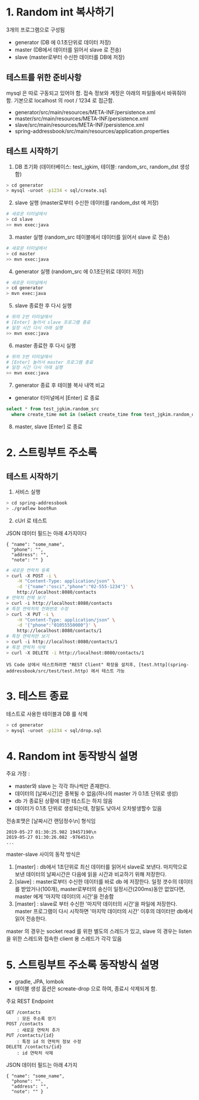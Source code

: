 # 1. Random int 복사하기

3개의 프로그램으로 구성됨

- generator (DB 에 0.1초단위로 데이터 저장)
- master (DB에서 데이터를 읽어서 slave 로 전송)
- slave (master로부터 수신한 데이터를 DB에 저장)

## 테스트를 위한 준비사항

mysql 은 따로 구동되고 있어야 함.
접속 정보와 계정은 아래의 파일들에서 바꿔줘야 함.
기본으로 localhost 의 root / 1234 로 접근함.

- generator/src/main/resources/META-INF/persistence.xml
- master/src/main/resources/META-INF/persistence.xml
- slave/src/main/resources/META-INF/persistence.xml
- spring-addressbook/src/main/resources/application.properties

## 테스트 시작하기

1. DB 초기화 (데이터베이스: test_jgkim, 테이블: random_src, random_dst 생성함)

```sh
> cd generator
> mysql -uroot -p1234 < sql/create.sql
```

2. slave 실행 (master로부터 수신한 데이터를 random_dst 에 저장)

```sh
# 새로운 터미널에서
> cd slave
>> mvn exec:java
```

3. master 실행 (random_src 테이블에서 데이터를 읽어서 slave 로 전송)

```sh
# 새로운 터미널에서
> cd master
>> mvn exec:java
```

4. generator 실행 (random_src 에 0.1초단위로 데이터 저장)

```sh
# 새로운 터미널에서
> cd generator
> mvn exec:java
```

5. slave 종료한 후 다시 실행

```sh
# 위의 2번 터미널에서
# [Enter] 눌러서 slave 프로그램 종료
# 일정 시간 다시 아래 실행
>> mvn exec:java
```

6. master 종료한 후 다시 실행

```sh
# 위의 3번 터미널에서
# [Enter] 눌러서 master 프로그램 종료
# 일정 시간 다시 아래 실행
>> mvn exec:java
```

7. generator 종료 후 테이블 복사 내역 비교

- generator 터미널에서 [Enter] 로 종료

```sql
select * from test_jgkim.random_src
  where create_time not in (select create_time from test_jgkim.random_dst);
```

8. master, slave [Enter] 로 종료

# 2. 스트링부트 주소록

## 테스트 시작하기

1. 서비스 실행

```sh
> cd spring-addressbook
> ./gradlew bootRun
```

2. cUrl 로 테스트

JSON 데이터 필드는 아래 4가지이다

    { "name": "some_name",
      "phone": "",
      "address": "",
      "note": "" }

```sh
# 새로운 연락처 등록
> curl -X POST -i \
    -H "Content-Type: application/json" \
    -d '{"name":"osci","phone":"02-555-1234"}' \
    http://localhost:8080/contacts
# 연락처 전체 보기
> curl -i http://localhost:8080/contacts
# 특정 연락처의 전화번호 수정
> curl -X PUT -i \
    -H "Content-Type: application/json" \
    -d '{"phone":"01055550000"}' \
    http://localhost:8080/contacts/1
# 특정 연락처만 보기
> curl -i http://localhost:8080/contacts/1
# 특정 연락처 삭제
> curl -X DELETE -i http://localhost:8080/contacts/1
```

    VS Code 상에서 테스트하려면 "REST Client" 확장을 설치후, [test.http](spring-addressbook/src/test/test.http) 에서 테스트 가능

# 3. 테스트 종료

테스트로 사용한 테이블과 DB 를 삭제

```sh
> cd generator
> mysql -uroot -p1234 < sql/drop.sql
```

# 4. Random int 동작방식 설명

주요 가정 :

- master와 slave 는 각각 하나씩만 존재한다.
- 데이터의 [날짜시간]은 중복될 수 없음(하나의 master 가 0.1초 단위로 생성)
- db 가 종료된 상황에 대한 테스트는 하지 않음
- 데이터가 0.1초 단위로 생성되는데, 정밀도 낮아서 오차발생할수 있음

전송포맷은 [날짜시간 랜덤정수\n] 형식임

    2019-05-27 01:30:25.982 19457190\n
    2019-05-27 01:30:26.082 -976451\n
    ...

master-slave 사이의 동작 방식은

1. [master] : db에서 1초단위로 최신 데이터를 읽어서 slave로 보낸다. 마지막으로 보낸 데이터의 날짜시간은 다음에 읽을 시간과 비교하기 위해 저장한다.
2. [slave] : master로부터 수신한 데이터를 바로 db 에 저장한다. 일정 갯수의 데이터를 받았거나(100개), master로부터의 송신이 일정시간(200ms)동안 없었다면, master 에게 '마지막 데이터의 시간'을 전송함
3. [master] : slave로 부터 수신한 '마지막 데이터의 시간'을 파일에 저장한다. master 프로그램이 다시 시작하면 '마지막 데이터의 시간' 이후의 데이터만 db에서 읽어 전송한다.

master 의 경우는 socket read 를 위한 별도의 스레드가 있고, slave 의 경우는 listen 을 위한 스레드와 접속한 client 용 스레드가 각각 있음

# 5. 스트링부트 주소록 동작방식 설명

- gradle, JPA, lombok
- 테이블 생성 옵션은 screate-drop 으로 하여, 종료시 삭제되게 함.

주요 REST Endpoint

    GET /contacts
        : 모든 주소록 얻기
    POST /contacts
        : 새로운 연락처 추가
    PUT /contacts/{id}
        : 특정 id 의 연락처 정보 수정
    DELETE /contacts/{id}
        : id 연락처 삭제

JSON 데이터 필드는 아래 4가지

    { "name": "some_name",
      "phone": "",
      "address": "",
      "note": "" }
